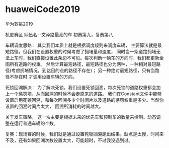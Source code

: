 # huaweiCode2019
华为软挑2019

杭厦赛区   队伍名--文泽路最亮的车   初赛第九，复赛第八.

车辆调度思路：
     其实我们本质上就是根据调度规则来调度车辆， 主要算法就是最短路径，但我们在设置权重的时候考虑了拥堵量和速度，
     同时当一条道路拥堵无法上车时，我们直接设置此条边不可见。每次判断一辆车的方向时，我们都更新全图所有道路的权重。
     然后计算最短路径，最短路径也分为两种，一种相对最短路径(考虑拥堵情况，到达目的点的路径不存在)；
     另一种绝对最短路径，只有当路径不存在时 才调用设置车辆的方向。

死锁回溯解决：
     为了解决死锁，我们设置死锁回溯，每次死锁的道路权重都会加上一个惩罚项，从而回溯的时候不会走原来的道路。 
     我们在Constant文件中能够设置启用死锁回溯，和每次回溯多少个时间片以及道路的惩罚权重是多少。当然你设置的回溯时间片太大，
     回溯所消耗的时间越大。
        
 关于发车策略， 这一块主要是根据未来的优先车和预制车的数量来控制。动态调整在运行普通车辆的个数。
 
 复赛：现场赛的时候，我们就是通过设置死锁回溯跑出结果。缺点是太慢，时间来不及，还有如果回溯次数设置太大，可能超时，不过我没遇到过。
 
 
